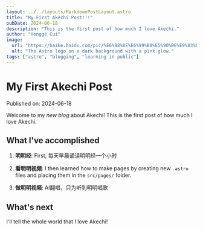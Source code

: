 ```yaml
---
layout: ../../layouts/MarkdownPostLayout.astro
title: "My First Akechi Post!!!"
pubDate: 2024-06-18
description: "This is the first post of how much I love Akechi."
author: "Hongge Cui"
image:
  url: "https://baike.baidu.com/pic/%E6%98%8E%E6%99%BA%E5%90%BE%E9%83%8E/20172060/3944550453/4a36acaf2edda3cc7cd90d5edebb2e01213fb80e3408?fr=lemma&fromModule=lemma_content-image#aid=3944550453&pic=4a36acaf2edda3cc7cd90d5edebb2e01213fb80e3408"
  alt: "The Astro logo on a dark background with a pink glow."
tags: ["astro", "blogging", "learning in public"]
---
```


# My First Akechi Post

Published on: 2024-06-18

Welcome to my _new blog_ about Akechi! This is the first post of how much I love Akechi.

## What I've accomplished

1. **明明经**: First, 每天早晨诵读明明经一个小时

2. **看明明视频**: I then learned how to make pages by creating new `.astro` files and placing them in the `src/pages/` folder.

3. **做明明视频**: AI翻唱，只为听到明明唱歌

## What's next

I'll tell the whole world that I love Akechi!
